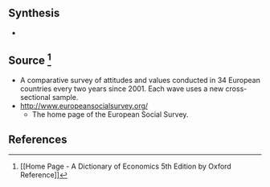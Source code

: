 ## Synthesis
- 
## Source [^1]
- A comparative survey of attitudes and values conducted in 34 European countries every two years since 2001. Each wave uses a new cross-sectional sample.
- http://www.europeansocialsurvey.org/
	- The home page of the European Social Survey.
## References

[^1]: [[Home Page - A Dictionary of Economics 5th Edition by Oxford Reference]]